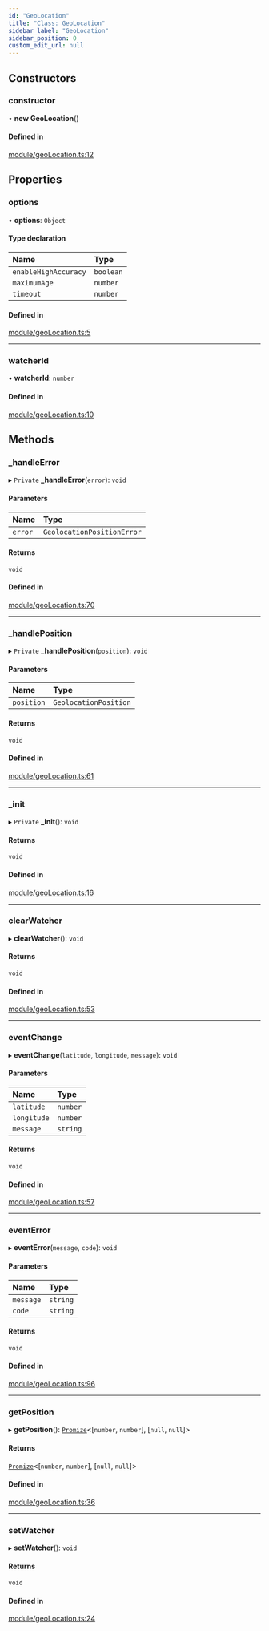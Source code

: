 ```yaml
---
id: "GeoLocation"
title: "Class: GeoLocation"
sidebar_label: "GeoLocation"
sidebar_position: 0
custom_edit_url: null
---
```


## Constructors

### constructor

• **new GeoLocation**()

#### Defined in

[module/geoLocation.ts:12](https://github.com/siposdani87/sui-js/blob/ad456a5/src/module/geoLocation.ts#L12)

## Properties

### options

• **options**: `Object`

#### Type declaration

| Name | Type |
| :------ | :------ |
| `enableHighAccuracy` | `boolean` |
| `maximumAge` | `number` |
| `timeout` | `number` |

#### Defined in

[module/geoLocation.ts:5](https://github.com/siposdani87/sui-js/blob/ad456a5/src/module/geoLocation.ts#L5)

___

### watcherId

• **watcherId**: `number`

#### Defined in

[module/geoLocation.ts:10](https://github.com/siposdani87/sui-js/blob/ad456a5/src/module/geoLocation.ts#L10)

## Methods

### \_handleError

▸ `Private` **_handleError**(`error`): `void`

#### Parameters

| Name | Type |
| :------ | :------ |
| `error` | `GeolocationPositionError` |

#### Returns

`void`

#### Defined in

[module/geoLocation.ts:70](https://github.com/siposdani87/sui-js/blob/ad456a5/src/module/geoLocation.ts#L70)

___

### \_handlePosition

▸ `Private` **_handlePosition**(`position`): `void`

#### Parameters

| Name | Type |
| :------ | :------ |
| `position` | `GeolocationPosition` |

#### Returns

`void`

#### Defined in

[module/geoLocation.ts:61](https://github.com/siposdani87/sui-js/blob/ad456a5/src/module/geoLocation.ts#L61)

___

### \_init

▸ `Private` **_init**(): `void`

#### Returns

`void`

#### Defined in

[module/geoLocation.ts:16](https://github.com/siposdani87/sui-js/blob/ad456a5/src/module/geoLocation.ts#L16)

___

### clearWatcher

▸ **clearWatcher**(): `void`

#### Returns

`void`

#### Defined in

[module/geoLocation.ts:53](https://github.com/siposdani87/sui-js/blob/ad456a5/src/module/geoLocation.ts#L53)

___

### eventChange

▸ **eventChange**(`latitude`, `longitude`, `message`): `void`

#### Parameters

| Name | Type |
| :------ | :------ |
| `latitude` | `number` |
| `longitude` | `number` |
| `message` | `string` |

#### Returns

`void`

#### Defined in

[module/geoLocation.ts:57](https://github.com/siposdani87/sui-js/blob/ad456a5/src/module/geoLocation.ts#L57)

___

### eventError

▸ **eventError**(`message`, `code`): `void`

#### Parameters

| Name | Type |
| :------ | :------ |
| `message` | `string` |
| `code` | `string` |

#### Returns

`void`

#### Defined in

[module/geoLocation.ts:96](https://github.com/siposdani87/sui-js/blob/ad456a5/src/module/geoLocation.ts#L96)

___

### getPosition

▸ **getPosition**(): [`Promize`](Promize.md)<[`number`, `number`], [``null``, ``null``]\>

#### Returns

[`Promize`](Promize.md)<[`number`, `number`], [``null``, ``null``]\>

#### Defined in

[module/geoLocation.ts:36](https://github.com/siposdani87/sui-js/blob/ad456a5/src/module/geoLocation.ts#L36)

___

### setWatcher

▸ **setWatcher**(): `void`

#### Returns

`void`

#### Defined in

[module/geoLocation.ts:24](https://github.com/siposdani87/sui-js/blob/ad456a5/src/module/geoLocation.ts#L24)
